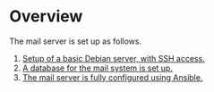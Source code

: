 # Overview

The mail server is set up as follows.

1. [Setup of a basic Debian server, with SSH access.](/doc/setup.md)
2. [A database for the mail system is set up.](/doc/database.md)
3. [The mail server is fully configured using Ansible.](/doc/ansible.md)
